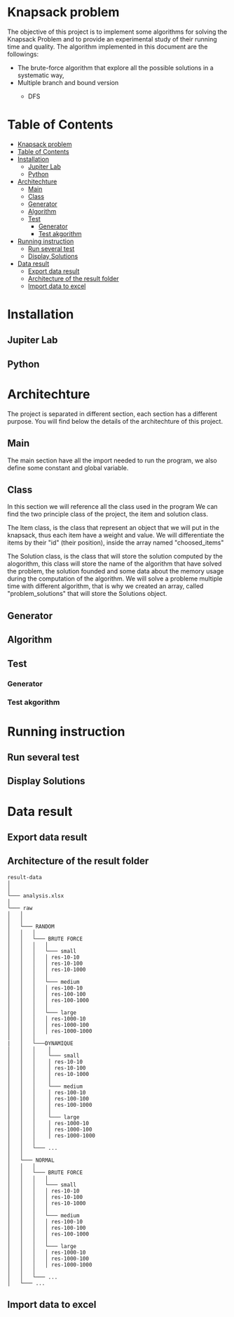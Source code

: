 # Knapsack problem 
The objective of this project is to implement some algorithms for solving the Knapsack Problem and to provide an experimental study of their running time and quality.
The algorithm implemented in this document are the followings: 
<ul>
    <li> The brute-force algorithm that explore all the possible solutions in a systematic way,</li>
    <li> Multiple branch and bound version </li>
    <ul>
        <li> DFS </li>
    </ul>
</ul> 

# Table of Contents
- [Knapsack problem](#knapsack-problem)
- [Table of Contents](#table-of-contents)
- [Installation](#installation)
  - [Jupiter Lab](#jupiter-lab)
  - [Python](#python)
- [Architechture](#architechture)
  - [Main](#main)
  - [Class](#class)
  - [Generator](#generator)
  - [Algorithm](#algorithm)
  - [Test](#test)
    - [Generator](#generator-1)
    - [Test akgorithm](#test-akgorithm)
- [Running instruction](#running-instruction)
  - [Run several test](#run-several-test)
  - [Display Solutions](#display-solutions)
- [Data result](#data-result)
  - [Export data result](#export-data-result)
  - [Architecture of the result folder](#architecture-of-the-result-folder)
  - [Import data to excel](#import-data-to-excel)


# Installation

## Jupiter Lab

## Python

# Architechture

The project is separated in different section, each section has a different purpose. You will find below the details of the architechture of this project.

## Main

The main section have all the import needed to run the program, we also define some constant and global variable.

## Class

In this section we will reference all the class used in the program
We can find the two principle class of the project, the item and solution class.

The Item class, is the class that represent an object that we will put in the knapsack, thus each item have a weight and value.
We will differentiate the items by their "id" (their position), inside the array named "choosed_items"

The Solution class, is the class that will store the solution computed by the alogorithm, this class will store the name of the algorithm that have solved the problem, the solution founded and some data about the memory usage during the computation of the algorithm. We will solve a probleme multiple time with different algorithm, that is why we created an array, called "problem_solutions" that will store the Solutions object.

## Generator
## Algorithm
## Test
### Generator
### Test akgorithm

# Running instruction

## Run several test
## Display Solutions
# Data result
## Export data result

## Architecture of the result folder

```
result-data
│   
│ 
└─── analysis.xlsx
│   
└─── raw
│   │   
│   │
│   └─── RANDOM
│   │   │   
│   │   └─── BRUTE FORCE   
│   │   │   │ 
│   │   │   └─── small 
│   │   │   │ res-10-10
│   │   │   │ res-10-100
│   │   │   │ res-10-1000
│   │   │   │
│   │   │   └─── medium
│   │   │   │ res-100-10
│   │   │   │ res-100-100
│   │   │   │ res-100-1000
│   │   │   │
│   │   │   └─── large
│   │   │   │ res-1000-10
│   │   │   │ res-1000-100
│   │   │   │ res-1000-1000
│   │   │
|   │   └───DYNAMIQUE
│   │   │    │ 
│   │   │    └─── small 
│   │   │    │ res-10-10
│   │   │    │ res-10-100
│   │   │    │ res-10-1000
│   │   │    │
│   │   │    └─── medium
│   │   │    │ res-100-10
│   │   │    │ res-100-100
│   │   │    │ res-100-1000
│   │   │    │
│   │   │    └─── large
│   │   │    │ res-1000-10
│   │   │    │ res-1000-100
│   │   │    │ res-1000-1000
│   │   │
│   │   └─── ...
│   │  
│   └─── NORMAL
│   │   │   
│   │   └─── BRUTE FORCE   
│   │   │   │ 
│   │   │   └─── small 
│   │   │   │ res-10-10
│   │   │   │ res-10-100
│   │   │   │ res-10-1000
│   │   │   │
│   │   │   └─── medium
│   │   │   │ res-100-10
│   │   │   │ res-100-100
│   │   │   │ res-100-1000
│   │   │   │
│   │   │   └─── large
│   │   │   │ res-1000-10
│   │   │   │ res-1000-100
│   │   │   │ res-1000-1000
│   │   │
│   │   └─── ...
│   └─── ...
```
## Import data to excel